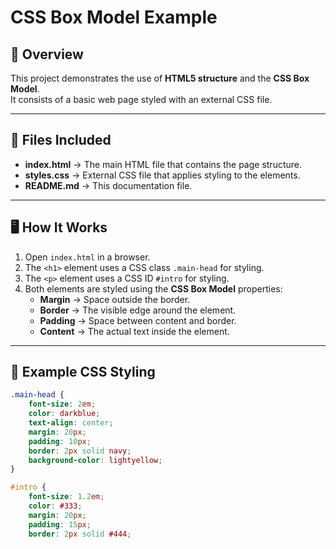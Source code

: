 # CSS Box Model Example

## 📌 Overview
This project demonstrates the use of **HTML5 structure** and the **CSS Box Model**.  
It consists of a basic web page styled with an external CSS file.

---

## 📂 Files Included
- **index.html** → The main HTML file that contains the page structure.
- **styles.css** → External CSS file that applies styling to the elements.
- **README.md** → This documentation file.

---

## 🖥️ How It Works
1. Open `index.html` in a browser.
2. The `<h1>` element uses a CSS class `.main-head` for styling.
3. The `<p>` element uses a CSS ID `#intro` for styling.
4. Both elements are styled using the **CSS Box Model** properties:
   - **Margin** → Space outside the border.
   - **Border** → The visible edge around the element.
   - **Padding** → Space between content and border.
   - **Content** → The actual text inside the element.

---

## 🎨 Example CSS Styling
```css
.main-head {
    font-size: 2em;
    color: darkblue;
    text-align: center;
    margin: 20px;
    padding: 10px;
    border: 2px solid navy;
    background-color: lightyellow;
}

#intro {
    font-size: 1.2em;
    color: #333;
    margin: 20px;
    padding: 15px;
    border: 2px solid #444;
